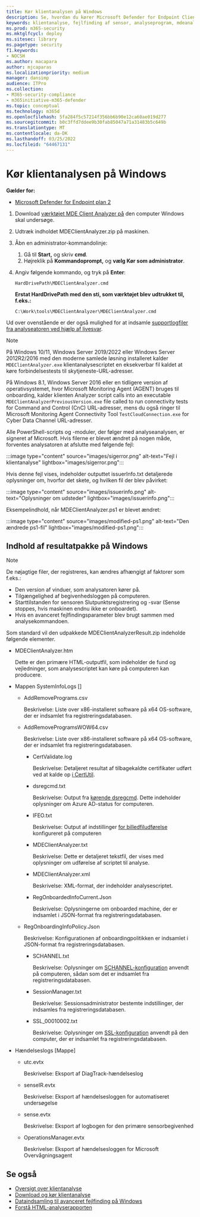 ```yaml
---
title: Kør klientanalysen på Windows
description: Se, hvordan du kører Microsoft Defender for Endpoint Client Analyzer på Windows.
keywords: klientanalyse, fejlfinding af sensor, analyseprogram, mdeanalyzer, windows
ms.prod: m365-security
ms.mktglfcycl: deploy
ms.sitesec: library
ms.pagetype: security
f1.keywords:
- NOCSH
ms.author: macapara
author: mjcaparas
ms.localizationpriority: medium
manager: dansimp
audience: ITPro
ms.collection:
- M365-security-compliance
- m365initiative-m365-defender
ms.topic: conceptual
ms.technology: m365d
ms.openlocfilehash: 5fa284f5c57214f356bb6b90e12ca60ae019d277
ms.sourcegitcommit: b0c3ffd7ddee9b30fab85047a71a31483b5c649b
ms.translationtype: MT
ms.contentlocale: da-DK
ms.lasthandoff: 03/25/2022
ms.locfileid: "64467131"
---
```

# <a name="run-the-client-analyzer-on-windows"></a>Kør klientanalysen på Windows

**Gælder for:**
- [Microsoft Defender for Endpoint plan 2](https://go.microsoft.com/fwlink/p/?linkid=2154037)

1. Download [værktøjet MDE Client Analyzer på](https://aka.ms/mdatpanalyzer) den computer Windows skal undersøge.

2. Udtræk indholdet MDEClientAnalyzer.zip på maskinen.

3. Åbn en administrator-kommandolinje:
    1. Gå til **Start,** og skriv **cmd**.
    2. Højreklik på **Kommandoprompt,** og **vælg Kør som administrator**.

4. Angiv følgende kommando, og tryk på **Enter**:

   ```dos
   HardDrivePath\MDEClientAnalyzer.cmd
   ```

   **Erstat HardDrivePath med den sti, som værktøjet blev udtrukket til, f.eks.:**

   ```dos
   C:\Work\tools\MDEClientAnalyzer\MDEClientAnalyzer.cmd
   ```

Ud over ovenstående er der også mulighed for at indsamle [supportlogfiler fra analyseatoren ved hjælp af livesvar](troubleshoot-collect-support-log.md).

> [!NOTE]
> På Windows 10/11, Windows Server 2019/2022 eller Windows Server 2012R2/2016 med den moderne samlede løsning installeret kalder [](configure-server-endpoints.md#new-windows-server-2012-r2-and-2016-functionality-in-the-modern-unified-solution-preview) `MDEClientAnalyzer.exe` klientanalysescriptet en eksekverbar fil kaldet at køre forbindelsestests til skytjeneste-URL-adresser.
>
> På Windows 8.1, Windows Server 2016 eller en tidligere version af operativsystemet, hvor Microsoft Monitoring Agent (AGENT) bruges til onboarding, kalder klienten Analyzer script calls into an executable `MDEClientAnalyzerPreviousVersion.exe` file called to run connectivity tests for Command and Control (CnC) URL-adresser, mens du også ringer til Microsoft Monitoring Agent Connectivity Tool `TestCloudConnection.exe` for Cyber Data Channel URL-adresser.


Alle PowerShell-scripts og -moduler, der følger med analyseanalysen, er signeret af Microsoft.
Hvis filerne er blevet ændret på nogen måde, forventes analysatoren at afslutte med følgende fejl:

:::image type="content" source="images/sigerror.png" alt-text="Fejl i klientanalyse" lightbox="images/sigerror.png":::


Hvis denne fejl vises, indeholder outputtet issuerInfo.txt detaljerede oplysninger om, hvorfor det skete, og hvilken fil der blev påvirket:

:::image type="content" source="images/issuerinfo.png" alt-text="Oplysninger om udsteder" lightbox="images/issuerinfo.png":::


Eksempelindhold, når MDEClientAnalyzer.ps1 er blevet ændret:

:::image type="content" source="images/modified-ps1.png" alt-text="Den ændrede ps1-fil" lightbox="images/modified-ps1.png":::



## <a name="result-package-contents-on-windows"></a>Indhold af resultatpakke på Windows

> [!NOTE]
> De nøjagtige filer, der registreres, kan ændres afhængigt af faktorer som f.eks.:
>
> - Den version af vinduer, som analysatoren kører på.
> - Tilgængelighed af begivenhedsloggen på computeren.
> - Starttilstanden for sensoren Slutpunktsregistrering og -svar (Sense stoppes, hvis maskinen endnu ikke er onboardet).
> - Hvis en avanceret fejlfindingsparameter blev brugt sammen med analysekommandoen.

Som standard vil den udpakkede MDEClientAnalyzerResult.zip indeholde følgende elementer.

- MDEClientAnalyzer.htm

  Dette er den primære HTML-outputfil, som indeholder de fund og vejledninger, som analysescriptet kan køre på computeren kan producere.

- Mappen SystemInfoLogs \[\]
  - AddRemovePrograms.csv

    Beskrivelse: Liste over x86-installeret software på x64 OS-software, der er indsamlet fra registreringsdatabasen.

  - AddRemoveProgramsWOW64.csv

    Beskrivelse: Liste over x86-installeret software på x64 OS-software, der er indsamlet fra registreringsdatabasen.

    - CertValidate.log

      Beskrivelse: Detaljeret resultat af tilbagekaldte certifikater udført ved at kalde op [i CertUtil](/windows-server/administration/windows-commands/certutil).

    - dsregcmd.txt

      Beskrivelse: Output fra [kørende dsregcmd](/azure/active-directory/devices/troubleshoot-device-dsregcmd). Dette indeholder oplysninger om Azure AD-status for computeren.

    - IFEO.txt

      Beskrivelse: Output af indstillinger [for billedfiludførelse](/previous-versions/windows/desktop/xperf/image-file-execution-options) konfigureret på computeren

    - MDEClientAnalyzer.txt

      Beskrivelse: Dette er detaljeret tekstfil, der vises med oplysninger om udførelse af scriptet til analyse.

    - MDEClientAnalyzer.xml

      Beskrivelse: XML-format, der indeholder analysescriptet.

    - RegOnboardedInfoCurrent.Json

      Beskrivelse: Oplysningerne om onboarded machine, der er indsamlet i JSON-format fra registreringsdatabasen.

  - RegOnboardingInfoPolicy.Json

    Beskrivelse: Konfigurationen af onboardingpolitikken er indsamlet i JSON-format fra registreringsdatabasen.

    - SCHANNEL.txt

      Beskrivelse: Oplysninger om [SCHANNEL-konfiguration](/windows-server/security/tls/manage-tls) anvendt på computeren, sådan som det er indsamlet fra registreringsdatabasen.

    - SessionManager.txt

      Beskrivelse: Sessionsadministrator bestemte indstillinger, der indsamles fra registreringsdatabasen.

    - SSL_00010002.txt

      Beskrivelse: Oplysninger om [SSL-konfiguration](/windows-server/security/tls/manage-tls) anvendt på den computer, der er indsamlet fra registreringsdatabasen.

- Hændelseslogs [Mappe]

  - utc.evtx

    Beskrivelse: Eksport af DiagTrack-hændelseslog

  - senseIR.evtx

    Beskrivelse: Eksport af hændelsesloggen for automatiseret undersøgelse

  - sense.evtx

    Beskrivelse: Eksport af logbogen for den primære sensorbegivenhed

  - OperationsManager.evtx

    Beskrivelse: Eksport af hændelsesloggen for Microsoft Overvågningsagent




## <a name="see-also"></a>Se også

- [Oversigt over klientanalyse](overview-client-analyzer.md)
- [Download og kør klientanalyse](download-client-analyzer.md)
- [Dataindsamling til avanceret fejlfinding på Windows](data-collection-analyzer.md)
- [Forstå HTML-analyserapporten](analyzer-report.md)
